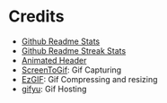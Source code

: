 # Credits

- [Github Readme Stats](https://github.com/anuraghazra/github-readme-stats)
- [Github Readme Streak Stats](https://github.com/DenverCoder1/github-readme-streak-stats)
- [Animated Header](https://github.com/satvikchachra/satvikchachra)
- [ScreenToGif](https://www.screentogif.com/): Gif Capturing
- [EzGIF](https://ezgif.com/): Gif Compressing and resizing
- [gifyu](https://gifyu.com/): Gif Hosting
